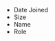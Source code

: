 <ul class="nav-buttons">
	<li><a >Date Joined</a></li>
	<li><a class="selected">Size</a></li>
	<li><a >Name</a></li>
	<li><a >Role</a></li>
</ul>

